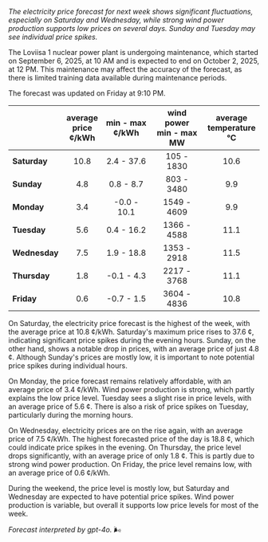 *The electricity price forecast for next week shows significant fluctuations, especially on Saturday and Wednesday, while strong wind power production supports low prices on several days. Sunday and Tuesday may see individual price spikes.*

The Loviisa 1 nuclear power plant is undergoing maintenance, which started on September 6, 2025, at 10 AM and is expected to end on October 2, 2025, at 12 PM. This maintenance may affect the accuracy of the forecast, as there is limited training data available during maintenance periods.

The forecast was updated on Friday at 9:10 PM.

|              | average<br>price<br>¢/kWh | min - max<br>¢/kWh | wind power<br>min - max<br>MW | average<br>temperature<br>°C |
|:-------------|:----------------:|:----------------:|:-------------:|:-------------:|
| **Saturday** | 10.8             | 2.4 - 37.6       | 105 - 1830    | 10.6          |
| **Sunday**   | 4.8              | 0.8 - 8.7        | 803 - 3480    | 9.9           |
| **Monday**   | 3.4              | -0.0 - 10.1      | 1549 - 4609   | 9.9           |
| **Tuesday**  | 5.6              | 0.4 - 16.2       | 1366 - 4588   | 11.1          |
| **Wednesday**| 7.5              | 1.9 - 18.8       | 1353 - 2918   | 11.5          |
| **Thursday** | 1.8              | -0.1 - 4.3       | 2217 - 3768   | 11.1          |
| **Friday**   | 0.6              | -0.7 - 1.5       | 3604 - 4836   | 10.8          |

On Saturday, the electricity price forecast is the highest of the week, with the average price at 10.8 ¢/kWh. Saturday's maximum price rises to 37.6 ¢, indicating significant price spikes during the evening hours. Sunday, on the other hand, shows a notable drop in prices, with an average price of just 4.8 ¢. Although Sunday's prices are mostly low, it is important to note potential price spikes during individual hours.

On Monday, the price forecast remains relatively affordable, with an average price of 3.4 ¢/kWh. Wind power production is strong, which partly explains the low price level. Tuesday sees a slight rise in price levels, with an average price of 5.6 ¢. There is also a risk of price spikes on Tuesday, particularly during the morning hours.

On Wednesday, electricity prices are on the rise again, with an average price of 7.5 ¢/kWh. The highest forecasted price of the day is 18.8 ¢, which could indicate price spikes in the evening. On Thursday, the price level drops significantly, with an average price of only 1.8 ¢. This is partly due to strong wind power production. On Friday, the price level remains low, with an average price of 0.6 ¢/kWh.

During the weekend, the price level is mostly low, but Saturday and Wednesday are expected to have potential price spikes. Wind power production is variable, but overall it supports low price levels for most of the week.

*Forecast interpreted by gpt-4o.* 🌬️
